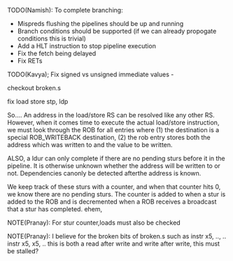 
TODO(Namish): To complete branching:
- Mispreds flushing the pipelines should be up and running
- Branch conditions should be supported (if we can already propogate
conditions this is trivial)
- Add a HLT instruction to stop pipeline execution
- Fix the fetch being delayed
- Fix RETs

TODO(Kavya); Fix signed vs unsigned immediate values
    - 

checkout broken.s

fix load store
stp, ldp

So....
An address in the load/store RS can be resolved like any
other RS. However, when it comes time to execute the actual
load/store instruction, we must look through the ROB for all
entries where (1) the destination is a special ROB_WRITEBACK
destination, (2) the rob entry stores both the address which
was written to and the value to be written.

ALSO, a ldur can only complete if there are no pending sturs
before it in the pipeline. It is otherwise unknown whether the address
will be written to or not. Dependencies canonly be detected
afterthe address is known.

We keep track of these sturs with a counter, and when that
counter hits 0, we know there are no pending sturs. The counter
is added to when a stur is added to the ROB and is decremented
when a ROB receives a broadcast that a stur has completed.
ehem,

NOTE(Pranay): For stur counter,loads must also be checked

NOTE(Pranay): I believe for the broken bits of broken.s such as
instr x5, .., ..
instr x5, x5, ..
this is both a read after write and write after write, this must be
stalled?
